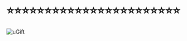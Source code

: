# ⭐️⭐️⭐️⭐️⭐️⭐️⭐️⭐️⭐️⭐️⭐️⭐️⭐️⭐️⭐️⭐️⭐️⭐️⭐️⭐️⭐️⭐️⭐️

![uGift](https://user-images.githubusercontent.com/25943655/146305107-5ca7b50d-eee9-4531-97c0-6f1b782dcf46.gif)

